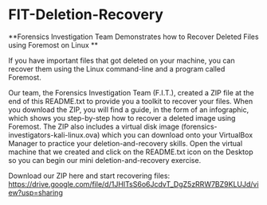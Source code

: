 # FIT-Deletion-Recovery
**Forensics Investigation Team Demonstrates how to Recover Deleted Files using Foremost on Linux
**

If you have important files that got deleted on your machine, you can recover them using the Linux command-line and a program called Foremost. 

Our team, the Forensics Investigation Team (F.I.T.), created a ZIP file at the end of this README.txt to provide you a toolkit to recover your files. When you download the ZIP, you will find a guide, in the form of an infographic, which shows you step-by-step how to recover a deleted image using Foremost. The ZIP also includes a virtual disk image (forensics-investigators-kali-linux.ova) which you can download onto your VirtualBox Manager to practice your deletion-and-recovery skills. Open the virtual machine that we created and click on the README.txt icon on the Desktop so you can begin our mini deletion-and-recovery exercise.

Download our ZIP here and start recovering files:
https://drive.google.com/file/d/1JHITsS6o6JcdvT_DgZ5zRRW7BZ9KLUJd/view?usp=sharing
